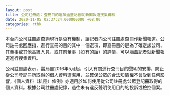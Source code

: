 ```yaml
---
layout: post
title: 公司註冊處：查冊目的選項涵蓋記者就新聞報道搜集資料
date: 2020-11-05 02:37:24.000000000 +08:00
categories: rthk
---
```


本台向公司註冊處查詢現行是否有機制，讓記者向公司註冊處查冊作新聞報道。公司註冊處回應指，進行查冊的目的其中一個選項，即查冊目的是為了確定該公司、其董事或其他高級人員、或其前董事（如有的話）的詳情，可以涵蓋記者就新聞報道進行搜集資料。

公司註冊處表示，當局自2016年5月起，引入有關進行查冊目的聲明的安排，防止從公司登記冊所取得的個人資料遭濫用，並確保公眾的合法知情權不會受到任何影響，《個人資料（私隱）條例》亦適用於如何使用從公司註冊處公眾登記冊取得的個人資料。根據公司註冊處紀錄，過往未有違反聲明使用目的的投訴或檢控個案。
